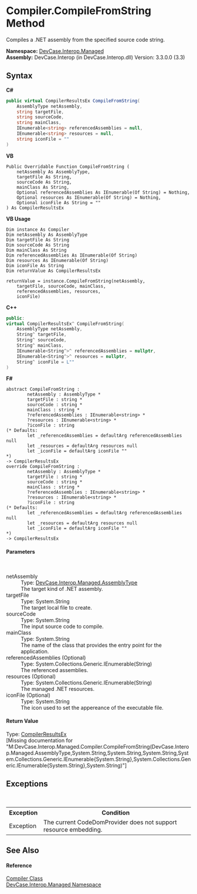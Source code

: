 # Compiler.CompileFromString Method 
 

Compiles a .NET assembly from the specified source code string.

**Namespace:**&nbsp;<a href="N_DevCase_Interop_Managed">DevCase.Interop.Managed</a><br />**Assembly:**&nbsp;DevCase.Interop (in DevCase.Interop.dll) Version: 3.3.0.0 (3.3)

## Syntax

**C#**<br />
``` C#
public virtual CompilerResultsEx CompileFromString(
	AssemblyType netAssembly,
	string targetFile,
	string sourceCode,
	string mainClass,
	IEnumerable<string> referencedAssemblies = null,
	IEnumerable<string> resources = null,
	string iconFile = ""
)
```

**VB**<br />
``` VB
Public Overridable Function CompileFromString ( 
	netAssembly As AssemblyType,
	targetFile As String,
	sourceCode As String,
	mainClass As String,
	Optional referencedAssemblies As IEnumerable(Of String) = Nothing,
	Optional resources As IEnumerable(Of String) = Nothing,
	Optional iconFile As String = ""
) As CompilerResultsEx
```

**VB Usage**<br />
``` VB Usage
Dim instance As Compiler
Dim netAssembly As AssemblyType
Dim targetFile As String
Dim sourceCode As String
Dim mainClass As String
Dim referencedAssemblies As IEnumerable(Of String)
Dim resources As IEnumerable(Of String)
Dim iconFile As String
Dim returnValue As CompilerResultsEx

returnValue = instance.CompileFromString(netAssembly, 
	targetFile, sourceCode, mainClass, 
	referencedAssemblies, resources, 
	iconFile)
```

**C++**<br />
``` C++
public:
virtual CompilerResultsEx^ CompileFromString(
	AssemblyType netAssembly, 
	String^ targetFile, 
	String^ sourceCode, 
	String^ mainClass, 
	IEnumerable<String^>^ referencedAssemblies = nullptr, 
	IEnumerable<String^>^ resources = nullptr, 
	String^ iconFile = L""
)
```

**F#**<br />
``` F#
abstract CompileFromString : 
        netAssembly : AssemblyType * 
        targetFile : string * 
        sourceCode : string * 
        mainClass : string * 
        ?referencedAssemblies : IEnumerable<string> * 
        ?resources : IEnumerable<string> * 
        ?iconFile : string 
(* Defaults:
        let _referencedAssemblies = defaultArg referencedAssemblies null
        let _resources = defaultArg resources null
        let _iconFile = defaultArg iconFile ""
*)
-> CompilerResultsEx 
override CompileFromString : 
        netAssembly : AssemblyType * 
        targetFile : string * 
        sourceCode : string * 
        mainClass : string * 
        ?referencedAssemblies : IEnumerable<string> * 
        ?resources : IEnumerable<string> * 
        ?iconFile : string 
(* Defaults:
        let _referencedAssemblies = defaultArg referencedAssemblies null
        let _resources = defaultArg resources null
        let _iconFile = defaultArg iconFile ""
*)
-> CompilerResultsEx 
```


#### Parameters
&nbsp;<dl><dt>netAssembly</dt><dd>Type: <a href="T_DevCase_Interop_Managed_AssemblyType">DevCase.Interop.Managed.AssemblyType</a><br />The target kind of .NET assembly.</dd><dt>targetFile</dt><dd>Type: System.String<br />The target local file to create.</dd><dt>sourceCode</dt><dd>Type: System.String<br />The input source code to compile.</dd><dt>mainClass</dt><dd>Type: System.String<br />The name of the class that provides the entry point for the application.</dd><dt>referencedAssemblies (Optional)</dt><dd>Type: System.Collections.Generic.IEnumerable(String)<br />The referenced assemblies.</dd><dt>resources (Optional)</dt><dd>Type: System.Collections.Generic.IEnumerable(String)<br />The managed .NET resources.</dd><dt>iconFile (Optional)</dt><dd>Type: System.String<br />The icon used to set the appereance of the executable file.</dd></dl>

#### Return Value
Type: <a href="T_DevCase_Interop_Managed_CompilerResultsEx">CompilerResultsEx</a><br />\[Missing <returns> documentation for "M:DevCase.Interop.Managed.Compiler.CompileFromString(DevCase.Interop.Managed.AssemblyType,System.String,System.String,System.String,System.Collections.Generic.IEnumerable{System.String},System.Collections.Generic.IEnumerable{System.String},System.String)"\]

## Exceptions
&nbsp;<table><tr><th>Exception</th><th>Condition</th></tr><tr><td>Exception</td><td>The current CodeDomProvider does not support resource embedding.</td></tr></table>

## See Also


#### Reference
<a href="T_DevCase_Interop_Managed_Compiler">Compiler Class</a><br /><a href="N_DevCase_Interop_Managed">DevCase.Interop.Managed Namespace</a><br />